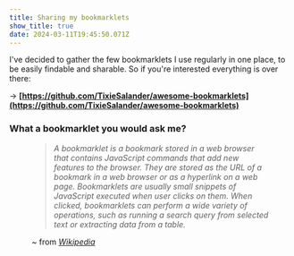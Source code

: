 ```yaml
---
title: Sharing my bookmarklets
show_title: true
date: 2024-03-11T19:45:50.071Z
---
```

I've decided to gather the few bookmarklets I use regularly in one place, to be easily findable and sharable. So if you're interested everything is over there:

→ **[https://github.com/TixieSalander/awesome-bookmarklets](https://github.com/TixieSalander/awesome-bookmarklets)**



### What a bookmarklet you would ask me?

<figure class="quote">
  <blockquote cite="https://en.wikipedia.org/wiki/Bookmarklet">
    <p><i>A bookmarklet is a bookmark stored in a web browser that contains JavaScript commands that add new features to the browser. They are stored as the URL of a bookmark in a web browser or as a hyperlink on a web page. Bookmarklets are usually small snippets of JavaScript executed when user clicks on them. When clicked, bookmarklets can perform a wide variety of operations, such as running a search query from selected text or extracting data from a table.</i></p>
  </blockquote>
  <figcaption>
    <span aria-hidden="true">~</span> from <cite><a href="https://en.wikipedia.org/wiki/Bookmarklet">Wikipedia</a></cite>
  </figcaption>
</figure>
